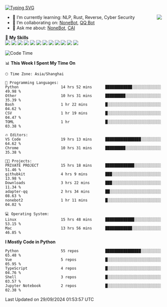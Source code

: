 [![Typing SVG](https://readme-typing-svg.herokuapp.com?size=25&duration=2500&color=8C43EA&vCenter=true&width=200&height=40&lines=Hi+there+%F0%9F%91%8B%F0%9F%8F%BB;I'm+yanyongyu)](https://git.io/typing-svg)

<a href="#">
  <img align="right" src="https://github-readme-stats.vercel.app/api?username=yanyongyu&count_private=true&show_icons=true&bg_color=15,f2f7fd,E0EAFC" />
</a>

- 🌱 I’m currently learning: NLP, Rust, Reverse, Cyber Security
- 👯 I’m collaborating on: [NoneBot](https://github.com/nonebot), [QQ Bot](https://github.com/Mrs4s/go-cqhttp)
- 💬 Ask me about: [NoneBot](https://github.com/nonebot), [CAI](https://github.com/cscs181/CAI)

🌟 **My Skills**  
![](https://img.shields.io/badge/-Python-3e74a2?style=flat-square&logo=Python&logoColor=fff)
![](https://img.shields.io/badge/-TypeScript-3178C6?style=flat-square&logo=TypeScript&logoColor=fff)
![](https://img.shields.io/badge/-Vue-4fc08d?style=flat-square&logo=Vue.js&logoColor=fff)
![](https://img.shields.io/badge/-React-2d98ce?style=flat-square&logo=React&logoColor=fff)
![](https://img.shields.io/badge/-FastAPI-009688?style=flat-square&logo=FastAPI&logoColor=fff)
![](https://img.shields.io/badge/-Linux-000000?style=flat-square&logo=Linux&logoColor=fff)
![](https://img.shields.io/badge/-Docker-2496ED?style=flat-square&logo=Docker&logoColor=fff)
![](https://img.shields.io/badge/-Kubernetes-326CE5?style=flat-square&logo=Kubernetes&logoColor=fff)
![](https://img.shields.io/badge/-GitHub%20Actions-2088FF?style=flat-square&logo=GitHubActions&logoColor=fff)
![](https://img.shields.io/badge/-PostgreSQL-4169E1?style=flat-square&logo=PostgreSQL&logoColor=fff)
![](https://img.shields.io/badge/-Redis-DC382D?style=flat-square&logo=Redis&logoColor=fff)
![](https://img.shields.io/badge/-MongoDB-47A248?style=flat-square&logo=MongoDB&logoColor=fff)

<!--START_SECTION:waka-->
![Code Time](http://img.shields.io/badge/Code%20Time-6%2C715%20hrs%2056%20mins-blue)

📊 **This Week I Spent My Time On** 

```text
🕑︎ Time Zone: Asia/Shanghai

💬 Programming Languages: 
Python                   14 hrs 52 mins      ████████████░░░░░░░░░░░░░   49.98 % 
Other                    10 hrs 31 mins      █████████░░░░░░░░░░░░░░░░   35.39 % 
Bash                     1 hr 22 mins        █░░░░░░░░░░░░░░░░░░░░░░░░   04.62 % 
CSV                      1 hr 19 mins        █░░░░░░░░░░░░░░░░░░░░░░░░   04.47 % 
TOML                     1 hr                █░░░░░░░░░░░░░░░░░░░░░░░░   03.38 % 

🔥 Editors: 
VS Code                  19 hrs 13 mins      ████████████████░░░░░░░░░   64.62 % 
Chrome                   10 hrs 31 mins      █████████░░░░░░░░░░░░░░░░   35.38 % 

🐱‍💻 Projects: 
PRIVATE PROJECT          15 hrs 18 mins      █████████████░░░░░░░░░░░░   51.46 % 
githubkit                4 hrs 9 mins        ███░░░░░░░░░░░░░░░░░░░░░░   13.98 % 
Downloads                3 hrs 22 mins       ███░░░░░░░░░░░░░░░░░░░░░░   11.34 % 
adapter-qq               2 hrs 34 mins       ██░░░░░░░░░░░░░░░░░░░░░░░   08.63 % 
nonebot2                 1 hr 11 mins        █░░░░░░░░░░░░░░░░░░░░░░░░   04.02 % 

💻 Operating System: 
Linux                    15 hrs 48 mins      █████████████░░░░░░░░░░░░   53.15 % 
Mac                      13 hrs 56 mins      ████████████░░░░░░░░░░░░░   46.85 % 
```

**I Mostly Code in Python** 

```text
Python                   55 repos            ████████████████░░░░░░░░░   65.48 % 
Vue                      5 repos             █░░░░░░░░░░░░░░░░░░░░░░░░   05.95 % 
TypeScript               4 repos             █░░░░░░░░░░░░░░░░░░░░░░░░   04.76 % 
Shell                    3 repos             █░░░░░░░░░░░░░░░░░░░░░░░░   03.57 % 
Jupyter Notebook         2 repos             █░░░░░░░░░░░░░░░░░░░░░░░░   02.38 % 
```




 Last Updated on 29/09/2024 01:53:57 UTC
<!--END_SECTION:waka-->

